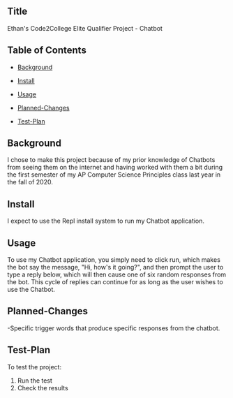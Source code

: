## Title

Ethan's Code2College Elite Qualifier Project - Chatbot

## Table of Contents

- [Background](#background)

- [Install](#install)

- [Usage](#usage)

- [Planned-Changes](#plannedchanges)

- [Test-Plan](#testplan)

## Background

I chose to make this project because of my prior knowledge of Chatbots from seeing
them on the internet and having worked with them a bit during the first semester of my
AP Computer Science Principles class last year in the fall of 2020.

## Install

I expect to use the Repl install system to run my Chatbot application.

## Usage

To use my Chatbot application, you simply need to click run, which makes the bot say
the message, "Hi, how's it going?", and then prompt the user to type a reply below, which will then cause one of six random responses from the bot. This cycle of replies can continue for as long as the user wishes to use the Chatbot.

## Planned-Changes

-Specific trigger words that produce specific responses from the chatbot.

## Test-Plan

To test the project:

1.  Run the test
2.  Check the results